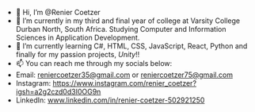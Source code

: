 - 👋 Hi, I’m @Renier Coetzer
- 👀 I’m currently in my third and final year of college at Varsity College Durban North, South Africa. Studying Computer and Information Sciences in Application Development.
- 🌱 I’m currently learning C#, HTML, CSS, JavaScript, React, Python and finally for my passion projects, *Unity*!!
- 📫 You can reach me through my socials below:
- Email: reniercoetzer35@gmail.com or reniercoetzer75@gmail.com
- Instagram: https://www.instagram.com/renier_coetzer?igsh=a2g2czd0d3I0OG9n
- LinkedIn: www.linkedin.com/in/renier-coetzer-502921250
